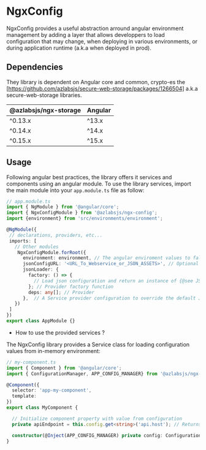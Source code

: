 # NgxConfig

NgxConfig provides a useful abstraction arround angular environment management by adding a layer that allows developpers to load configuration that may change, when deploying in various environments, or during application runtime (a.k.a when deployed in prod).

## Dependencies

They library is dependent on Angular core and common, crypto-es the [https://github.com/azlabsjs/secure-web-storage/packages/1266504] a.k.a secure-web-storage libraries.

| @azlabsjs/ngx-storage | Angular |
|-----------------------|---------|
| ^0.13.x               | ^13.x   |
| ^0.14.x               | ^14.x   |
| ^0.15.x               | ^15.x   |

## Usage

Following angular best practices, the library offers it services and components using an angular module. To use the library services, import the main module into your `app.module.ts` file as follow:

```ts
// app.module.ts
import { NgModule } from '@angular/core';
import { NgxConfigModule } from '@azlabsjs/ngx-config';
import {environment} from 'src/environments/environment';

@NgModule({
 // declarations, providers, etc...
 imports: [
   // Other modules
    NgxConfigModule.forRoot({
      environment: environment, // The angular enviroment values to fallback to if not JSON configuration are provided
      jsonConfigURL: '<URL_To_Webservice_or_JSON_ASSETS>', // Optional
      jsonLoader: {
        factory: () => {
          // Load json configuration and return an instance of {@see JSONConfigLoader} type
        }; // Provider factory function
        deps: any[]; // Provider 
      },  // A Service provider configuration to override the default JSON loader
   })
 ]
})
export class AppModule {}
```

- How to use the provided services ?

The NgxConfig library provides a Service class for loading configuration values from in-memory environment:

```ts
// my-component.ts
import { Component } from '@angular/core';
import { ConfigurationManager, APP_CONFIG_MANAGER} from '@azlabsjs/ngx-config';

@Component({
  selector: 'app-my-component',
  template: 
})
export class MyComponent {

  // Initialize component property with value from configuration
  private apiEndpoint = this.config.get<string>('api.host'); // Returns a string value pointing to the endpoint API

  constructor(@Inject(APP_CONFIG_MANAGER) private config: ConfigurationManager) {}
}
```

